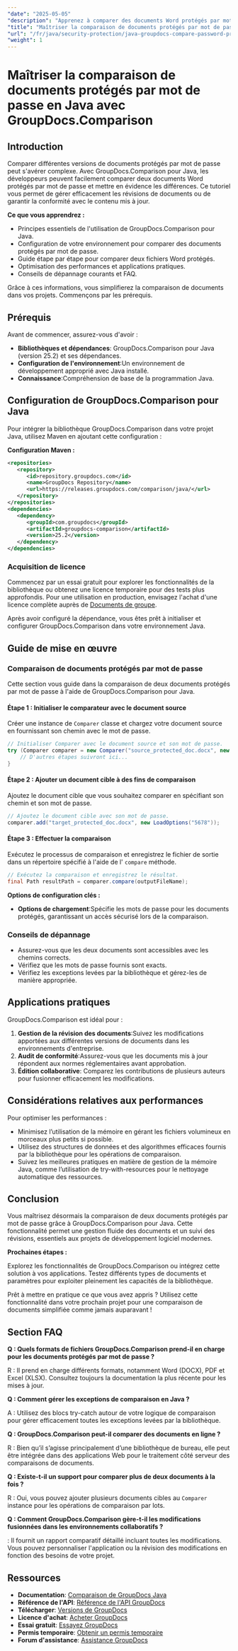 ```yaml
---
"date": "2025-05-05"
"description": "Apprenez à comparer des documents Word protégés par mot de passe en Java avec GroupDocs.Comparison. Ce guide couvre la configuration, la mise en œuvre et les bonnes pratiques pour une comparaison fluide des documents."
"title": "Maîtriser la comparaison de documents protégés par mot de passe en Java avec GroupDocs.Comparison"
"url": "/fr/java/security-protection/java-groupdocs-compare-password-protected-docs/"
"weight": 1
---
```


# Maîtriser la comparaison de documents protégés par mot de passe en Java avec GroupDocs.Comparison

## Introduction

Comparer différentes versions de documents protégés par mot de passe peut s'avérer complexe. Avec GroupDocs.Comparison pour Java, les développeurs peuvent facilement comparer deux documents Word protégés par mot de passe et mettre en évidence les différences. Ce tutoriel vous permet de gérer efficacement les révisions de documents ou de garantir la conformité avec le contenu mis à jour.

**Ce que vous apprendrez :**

- Principes essentiels de l'utilisation de GroupDocs.Comparison pour Java.
- Configuration de votre environnement pour comparer des documents protégés par mot de passe.
- Guide étape par étape pour comparer deux fichiers Word protégés.
- Optimisation des performances et applications pratiques.
- Conseils de dépannage courants et FAQ.

Grâce à ces informations, vous simplifierez la comparaison de documents dans vos projets. Commençons par les prérequis.

## Prérequis

Avant de commencer, assurez-vous d'avoir :

- **Bibliothèques et dépendances**: GroupDocs.Comparison pour Java (version 25.2) et ses dépendances.
- **Configuration de l'environnement**:Un environnement de développement approprié avec Java installé.
- **Connaissance**:Compréhension de base de la programmation Java.

## Configuration de GroupDocs.Comparison pour Java

Pour intégrer la bibliothèque GroupDocs.Comparison dans votre projet Java, utilisez Maven en ajoutant cette configuration :

**Configuration Maven :**

```xml
<repositories>
   <repository>
      <id>repository.groupdocs.com</id>
      <name>GroupDocs Repository</name>
      <url>https://releases.groupdocs.com/comparison/java/</url>
   </repository>
</repositories>
<dependencies>
   <dependency>
      <groupId>com.groupdocs</groupId>
      <artifactId>groupdocs-comparison</artifactId>
      <version>25.2</version>
   </dependency>
</dependencies>
```

### Acquisition de licence

Commencez par un essai gratuit pour explorer les fonctionnalités de la bibliothèque ou obtenez une licence temporaire pour des tests plus approfondis. Pour une utilisation en production, envisagez l'achat d'une licence complète auprès de [Documents de groupe](https://purchase.groupdocs.com/buy).

Après avoir configuré la dépendance, vous êtes prêt à initialiser et configurer GroupDocs.Comparison dans votre environnement Java.

## Guide de mise en œuvre

### Comparaison de documents protégés par mot de passe

Cette section vous guide dans la comparaison de deux documents protégés par mot de passe à l'aide de GroupDocs.Comparison pour Java. 

#### Étape 1 : Initialiser le comparateur avec le document source

Créer une instance de `Comparer` classe et chargez votre document source en fournissant son chemin avec le mot de passe.

```java
// Initialiser Comparer avec le document source et son mot de passe.
try (Comparer comparer = new Comparer("source_protected_doc.docx", new LoadOptions("1234"))) {
    // D'autres étapes suivront ici...
}
```

#### Étape 2 : Ajouter un document cible à des fins de comparaison

Ajoutez le document cible que vous souhaitez comparer en spécifiant son chemin et son mot de passe.

```java
// Ajoutez le document cible avec son mot de passe.
comparer.add("target_protected_doc.docx", new LoadOptions("5678"));
```

#### Étape 3 : Effectuer la comparaison

Exécutez le processus de comparaison et enregistrez le fichier de sortie dans un répertoire spécifié à l'aide de l' `compare` méthode.

```java
// Exécutez la comparaison et enregistrez le résultat.
final Path resultPath = comparer.compare(outputFileName);
```

**Options de configuration clés :**

- **Options de chargement**:Spécifie les mots de passe pour les documents protégés, garantissant un accès sécurisé lors de la comparaison.

### Conseils de dépannage

- Assurez-vous que les deux documents sont accessibles avec les chemins corrects.
- Vérifiez que les mots de passe fournis sont exacts.
- Vérifiez les exceptions levées par la bibliothèque et gérez-les de manière appropriée.

## Applications pratiques

GroupDocs.Comparison est idéal pour :

1. **Gestion de la révision des documents**:Suivez les modifications apportées aux différentes versions de documents dans les environnements d'entreprise.
2. **Audit de conformité**:Assurez-vous que les documents mis à jour répondent aux normes réglementaires avant approbation.
3. **Édition collaborative**: Comparez les contributions de plusieurs auteurs pour fusionner efficacement les modifications.

## Considérations relatives aux performances

Pour optimiser les performances :

- Minimisez l’utilisation de la mémoire en gérant les fichiers volumineux en morceaux plus petits si possible.
- Utilisez des structures de données et des algorithmes efficaces fournis par la bibliothèque pour les opérations de comparaison.
- Suivez les meilleures pratiques en matière de gestion de la mémoire Java, comme l’utilisation de try-with-resources pour le nettoyage automatique des ressources.

## Conclusion

Vous maîtrisez désormais la comparaison de deux documents protégés par mot de passe grâce à GroupDocs.Comparison pour Java. Cette fonctionnalité permet une gestion fluide des documents et un suivi des révisions, essentiels aux projets de développement logiciel modernes.

**Prochaines étapes :**

Explorez les fonctionnalités de GroupDocs.Comparison ou intégrez cette solution à vos applications. Testez différents types de documents et paramètres pour exploiter pleinement les capacités de la bibliothèque.

Prêt à mettre en pratique ce que vous avez appris ? Utilisez cette fonctionnalité dans votre prochain projet pour une comparaison de documents simplifiée comme jamais auparavant !

## Section FAQ

**Q : Quels formats de fichiers GroupDocs.Comparison prend-il en charge pour les documents protégés par mot de passe ?**

R : Il prend en charge différents formats, notamment Word (DOCX), PDF et Excel (XLSX). Consultez toujours la documentation la plus récente pour les mises à jour.

**Q : Comment gérer les exceptions de comparaison en Java ?**

A : Utilisez des blocs try-catch autour de votre logique de comparaison pour gérer efficacement toutes les exceptions levées par la bibliothèque.

**Q : GroupDocs.Comparison peut-il comparer des documents en ligne ?**

R : Bien qu’il s’agisse principalement d’une bibliothèque de bureau, elle peut être intégrée dans des applications Web pour le traitement côté serveur des comparaisons de documents.

**Q : Existe-t-il un support pour comparer plus de deux documents à la fois ?**

R : Oui, vous pouvez ajouter plusieurs documents cibles au `Comparer` instance pour les opérations de comparaison par lots.

**Q : Comment GroupDocs.Comparison gère-t-il les modifications fusionnées dans les environnements collaboratifs ?**

: Il fournit un rapport comparatif détaillé incluant toutes les modifications. Vous pouvez personnaliser l'application ou la révision des modifications en fonction des besoins de votre projet.

## Ressources

- **Documentation**: [Comparaison de GroupDocs Java](https://docs.groupdocs.com/comparison/java/)
- **Référence de l'API**: [Référence de l'API GroupDocs](https://reference.groupdocs.com/comparison/java/)
- **Télécharger**: [Versions de GroupDocs](https://releases.groupdocs.com/comparison/java/)
- **Licence d'achat**: [Acheter GroupDocs](https://purchase.groupdocs.com/buy)
- **Essai gratuit**: [Essayez GroupDocs](https://releases.groupdocs.com/comparison/java/)
- **Permis temporaire**: [Obtenir un permis temporaire](https://purchase.groupdocs.com/temporary-license/)
- **Forum d'assistance**: [Assistance GroupDocs](https://forum.groupdocs.com/c/comparison)
